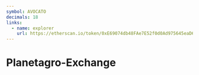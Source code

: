```yaml
---
symbol: AVOCATO
decimals: 18
links:
  - name: explorer
    url: https://etherscan.io/token/0xE69074db48FAe7E52f0d0Ad975645eaD6Cd2E91B
---
```


# Planetagro-Exchange
